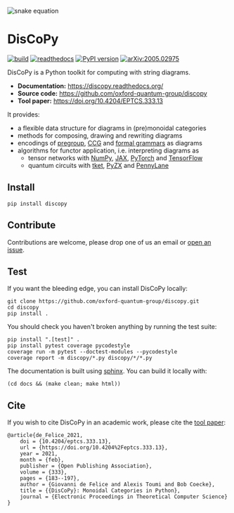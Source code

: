 
![snake equation](https://raw.githubusercontent.com/oxford-quantum-group/discopy/main/docs/_static/imgs/snake-equation.png)

# DisCoPy

[![build](https://github.com/oxford-quantum-group/discopy/actions/workflows/build_test.yml/badge.svg)](https://github.com/oxford-quantum-group/discopy/actions/workflows/build_test.yml)
[![readthedocs](https://readthedocs.org/projects/discopy/badge/?version=main)](https://discopy.readthedocs.io/)
[![PyPI version](https://badge.fury.io/py/discopy.svg)](https://badge.fury.io/py/discopy)
[![arXiv:2005.02975](http://img.shields.io/badge/DOI-10.4204/EPTCS.333.13-brightgreen.svg)](
https://doi.org/10.4204/EPTCS.333.13)

DisCoPy is a Python toolkit for computing with string diagrams.

* **Documentation:** https://discopy.readthedocs.org/
* **Source code:** https://github.com/oxford-quantum-group/discopy
* **Tool paper:** https://doi.org/10.4204/EPTCS.333.13

It provides:

* a flexible data structure for diagrams in (pre)monoidal categories
* methods for composing, drawing and rewriting diagrams
* encodings of [pregroup](https://en.wikipedia.org/wiki/Pregroup_grammar), [CCG](https://en.wikipedia.org/wiki/Combinatory_categorial_grammar) and [formal grammars](https://en.wikipedia.org/wiki/Formal_grammar) as diagrams
* algorithms for functor application, i.e. interpreting diagrams as
  - tensor networks with [NumPy](https://numpy.org), [JAX](https://github.com/google/jax), [PyTorch](https://pytorch.org/) and [TensorFlow](https://www.tensorflow.org/)
  - quantum circuits with [tket](https://github.com/CQCL/tket), [PyZX](https://github.com/Quantomatic/pyzx) and [PennyLane](https://pennylane.ai/)

## Install

```shell
pip install discopy
```

## Contribute

Contributions are welcome, please drop one of us an email or
[open an issue](https://github.com/oxford-quantum-group/discopy/issues/new).

## Test

If you want the bleeding edge, you can install DisCoPy locally:

```shell
git clone https://github.com/oxford-quantum-group/discopy.git
cd discopy
pip install .
```

You should check you haven't broken anything by running the test suite:

```shell
pip install ".[test]" .
pip install pytest coverage pycodestyle
coverage run -m pytest --doctest-modules --pycodestyle
coverage report -m discopy/*.py discopy/*/*.py
```

The documentation is built using
[sphinx](https://www.sphinx-doc.org/en/master/).
You can build it locally with:

```shell
(cd docs && (make clean; make html))
```

## Cite

If you wish to cite DisCoPy in an academic work, please cite the [tool paper](
https://doi.org/10.4204/EPTCS.333.13):

```
@article{de_Felice_2021,
	doi = {10.4204/eptcs.333.13},
	url = {https://doi.org/10.4204%2Feptcs.333.13},
	year = 2021,
	month = {feb},
	publisher = {Open Publishing Association},
	volume = {333},
	pages = {183--197},
	author = {Giovanni de Felice and Alexis Toumi and Bob Coecke},
	title = {{DisCoPy}: Monoidal Categories in Python},
	journal = {Electronic Proceedings in Theoretical Computer Science}
}
```
